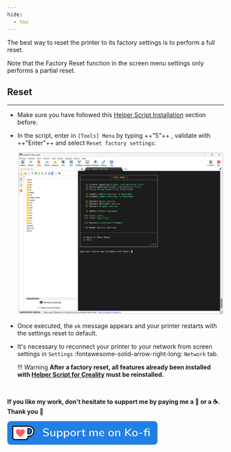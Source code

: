 ```yaml
---
hide:
  - toc
---
```

The best way to reset the printer to its factory settings is to perform a full reset.

Note that the Factory Reset function in the screen menu settings only performs a partial reset.


## Reset
<hr>

- Make sure you have followed this <a href="../../helper-script/helper-script-installation">Helper Script Installation</a> section before.

- In the script, enter in `[Tools] Menu` by typing ++"5"++ , validate with ++"Enter"++ and select `Reset factory settings`:

    <img width="900" src="../../assets/img/Creality-Helper-Script/Tools_Menu.png">

- Once executed, the `ok` message appears and your printer restarts with the settings reset to default.

- It's necessary to reconnect your printer to your network from screen settings in `Settings` :fontawesome-solid-arrow-right-long: `Network` tab.

    !!! Warning
        **After a factory reset, all features already been installed with <a href="../../helper-script/helper-script-installation">Helper Script for Creality</a>  must be reinstalled.**

<br />

**If you like my work, don't hesitate to support me by paying me a 🍺 or a ☕. Thank you 🙂**

<a href="https://ko-fi.com/guilouz" target="_blank"><img width="350" src="../../assets/img/home/Ko-fi.png"></a>

